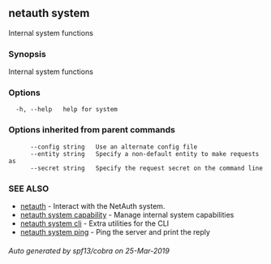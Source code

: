 ## netauth system

Internal system functions

### Synopsis

Internal system functions

### Options

```
  -h, --help   help for system
```

### Options inherited from parent commands

```
      --config string   Use an alternate config file
      --entity string   Specify a non-default entity to make requests as
      --secret string   Specify the request secret on the command line
```

### SEE ALSO

* [netauth](netauth.md)	 - Interact with the NetAuth system.
* [netauth system capability](netauth_system_capability.md)	 - Manage internal system capabilities
* [netauth system cli](netauth_system_cli.md)	 - Extra utilities for the CLI
* [netauth system ping](netauth_system_ping.md)	 - Ping the server and print the reply

###### Auto generated by spf13/cobra on 25-Mar-2019
